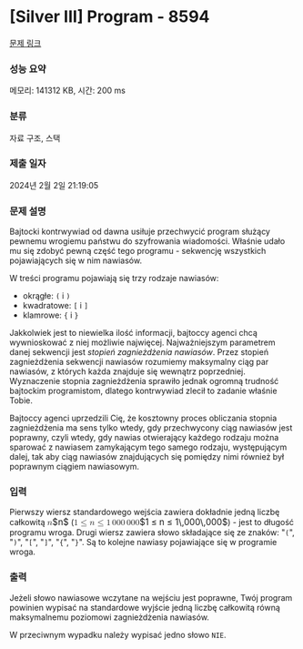 # [Silver III] Program - 8594 

[문제 링크](https://www.acmicpc.net/problem/8594) 

### 성능 요약

메모리: 141312 KB, 시간: 200 ms

### 분류

자료 구조, 스택

### 제출 일자

2024년 2월 2일 21:19:05

### 문제 설명

<p>Bajtocki kontrwywiad od dawna usiłuje przechwycić program służący pewnemu wrogiemu państwu do szyfrowania wiadomości. Właśnie udało mu się zdobyć pewną część tego programu - sekwencję wszystkich pojawiających się w nim nawiasów.</p>

<p>W treści programu pojawiają się trzy rodzaje nawiasów:</p>

<ul>
	<li>okrągłe: <code>(</code> i <code>)</code></li>
	<li>kwadratowe: <code>[</code> i <code>]</code></li>
	<li>klamrowe: <code>{</code> i <code>}</code></li>
</ul>

<p>Jakkolwiek jest to niewielka ilość informacji, bajtoccy agenci chcą wywnioskować z niej możliwie najwięcej. Najważniejszym parametrem danej sekwencji jest <i>stopień zagnieżdżenia nawiasów</i>. Przez stopień zagnieżdżenia sekwencji nawiasów rozumiemy maksymalny ciąg par nawiasów, z których każda znajduje się wewnątrz poprzedniej. Wyznaczenie stopnia zagnieżdżenia sprawiło jednak ogromną trudność bajtockim programistom, dlatego kontrwywiad zlecił to zadanie właśnie Tobie.</p>

<p>Bajtoccy agenci uprzedzili Cię, że kosztowny proces obliczania stopnia zagnieżdżenia ma sens tylko wtedy, gdy przechwycony ciąg nawiasów jest poprawny, czyli wtedy, gdy nawias otwierający każdego rodzaju można sparować z nawiasem zamykającym tego samego rodzaju, występującym dalej, tak aby ciąg nawiasów znajdujących się pomiędzy nimi również był poprawnym ciągiem nawiasowym.</p>

### 입력 

 <p>Pierwszy wiersz standardowego wejścia zawiera dokładnie jedną liczbę całkowitą <mjx-container class="MathJax" jax="CHTML" style="font-size: 109%; position: relative;"><mjx-math class="MJX-TEX" aria-hidden="true"><mjx-mi class="mjx-i"><mjx-c class="mjx-c1D45B TEX-I"></mjx-c></mjx-mi></mjx-math><mjx-assistive-mml unselectable="on" display="inline"><math xmlns="http://www.w3.org/1998/Math/MathML"><mi>n</mi></math></mjx-assistive-mml><span aria-hidden="true" class="no-mathjax mjx-copytext">$n$</span></mjx-container> (<mjx-container class="MathJax" jax="CHTML" style="font-size: 109%; position: relative;"><mjx-math class="MJX-TEX" aria-hidden="true"><mjx-mn class="mjx-n"><mjx-c class="mjx-c31"></mjx-c></mjx-mn><mjx-mo class="mjx-n" space="4"><mjx-c class="mjx-c2264"></mjx-c></mjx-mo><mjx-mi class="mjx-i" space="4"><mjx-c class="mjx-c1D45B TEX-I"></mjx-c></mjx-mi><mjx-mo class="mjx-n" space="4"><mjx-c class="mjx-c2264"></mjx-c></mjx-mo><mjx-mn class="mjx-n" space="4"><mjx-c class="mjx-c31"></mjx-c></mjx-mn><mjx-mstyle><mjx-mspace style="width: 0.167em;"></mjx-mspace></mjx-mstyle><mjx-mn class="mjx-n"><mjx-c class="mjx-c30"></mjx-c><mjx-c class="mjx-c30"></mjx-c><mjx-c class="mjx-c30"></mjx-c></mjx-mn><mjx-mstyle><mjx-mspace style="width: 0.167em;"></mjx-mspace></mjx-mstyle><mjx-mn class="mjx-n"><mjx-c class="mjx-c30"></mjx-c><mjx-c class="mjx-c30"></mjx-c><mjx-c class="mjx-c30"></mjx-c></mjx-mn></mjx-math><mjx-assistive-mml unselectable="on" display="inline"><math xmlns="http://www.w3.org/1998/Math/MathML"><mn>1</mn><mo>≤</mo><mi>n</mi><mo>≤</mo><mn>1</mn><mstyle scriptlevel="0"><mspace width="0.167em"></mspace></mstyle><mn>000</mn><mstyle scriptlevel="0"><mspace width="0.167em"></mspace></mstyle><mn>000</mn></math></mjx-assistive-mml><span aria-hidden="true" class="no-mathjax mjx-copytext">$1 ≤ n ≤ 1\,000\,000$</span></mjx-container>) - jest to długość programu wroga. Drugi wiersz zawiera słowo składające się ze znaków: "<code>(</code>", "<code>)</code>", "<code>[</code>", "<code>]</code>", "<code>{</code>", "<code>}</code>". Są to kolejne nawiasy pojawiające się w programie wroga.</p>

### 출력 

 <p>Jeżeli słowo nawiasowe wczytane na wejściu jest poprawne, Twój program powinien wypisać na standardowe wyjście jedną liczbę całkowitą równą maksymalnemu poziomowi zagnieżdżenia nawiasów.</p>

<p>W przeciwnym wypadku należy wypisać jedno słowo <code>NIE</code>.</p>

